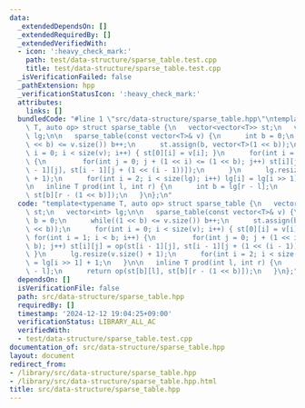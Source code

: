 ```yaml
---
data:
  _extendedDependsOn: []
  _extendedRequiredBy: []
  _extendedVerifiedWith:
  - icon: ':heavy_check_mark:'
    path: test/data-structure/sparse_table.test.cpp
    title: test/data-structure/sparse_table.test.cpp
  _isVerificationFailed: false
  _pathExtension: hpp
  _verificationStatusIcon: ':heavy_check_mark:'
  attributes:
    links: []
  bundledCode: "#line 1 \"src/data-structure/sparse_table.hpp\"\ntemplate<typename\
    \ T, auto op> struct sparse_table {\n   vector<vector<T>> st;\n   vector<int>\
    \ lg;\n\n   sparse_table(const vector<T>& v) {\n      int b = 0;\n      while((1\
    \ << b) <= v.size()) b++;\n      st.assign(b, vector<T>(1 << b));\n      for(int\
    \ i = 0; i < size(v); i++) { st[0][i] = v[i]; }\n      for(int i = 1; i < b; i++)\
    \ {\n         for(int j = 0; j + (1 << i) <= (1 << b); j++) st[i][j] = op(st[i\
    \ - 1][j], st[i - 1][j + (1 << (i - 1))]);\n      }\n      lg.resize(v.size()\
    \ + 1);\n      for(int i = 2; i < size(lg); i++) lg[i] = lg[i >> 1] + 1;\n   }\n\
    \n   inline T prod(int l, int r) {\n      int b = lg[r - l];\n      return op(st[b][l],\
    \ st[b][r - (1 << b)]);\n   }\n};\n"
  code: "template<typename T, auto op> struct sparse_table {\n   vector<vector<T>>\
    \ st;\n   vector<int> lg;\n\n   sparse_table(const vector<T>& v) {\n      int\
    \ b = 0;\n      while((1 << b) <= v.size()) b++;\n      st.assign(b, vector<T>(1\
    \ << b));\n      for(int i = 0; i < size(v); i++) { st[0][i] = v[i]; }\n     \
    \ for(int i = 1; i < b; i++) {\n         for(int j = 0; j + (1 << i) <= (1 <<\
    \ b); j++) st[i][j] = op(st[i - 1][j], st[i - 1][j + (1 << (i - 1))]);\n     \
    \ }\n      lg.resize(v.size() + 1);\n      for(int i = 2; i < size(lg); i++) lg[i]\
    \ = lg[i >> 1] + 1;\n   }\n\n   inline T prod(int l, int r) {\n      int b = lg[r\
    \ - l];\n      return op(st[b][l], st[b][r - (1 << b)]);\n   }\n};"
  dependsOn: []
  isVerificationFile: false
  path: src/data-structure/sparse_table.hpp
  requiredBy: []
  timestamp: '2024-12-12 19:04:25+09:00'
  verificationStatus: LIBRARY_ALL_AC
  verifiedWith:
  - test/data-structure/sparse_table.test.cpp
documentation_of: src/data-structure/sparse_table.hpp
layout: document
redirect_from:
- /library/src/data-structure/sparse_table.hpp
- /library/src/data-structure/sparse_table.hpp.html
title: src/data-structure/sparse_table.hpp
---
```

